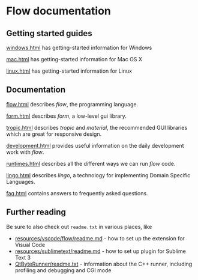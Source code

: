 # Flow documentation

## Getting started guides

[windows.html](windows.html) has getting-started information for Windows

[mac.html](mac.html) has getting-started information for Mac OS X

[linux.html](linux.html) has getting-started information for Linux

## Documentation

[flow.html](flow.html) describes *flow*, the programming language.

[form.html](form.html) describes *form*, a low-level gui library.

[tropic.html](tropic.html) describes *tropic* and *material*, the recommended GUI libraries which are great for responsive design.

[development.html](development.html) provides useful information on the daily development work with *flow*.

[runtimes.html](runtimes.html) describes all the different ways we can run *flow* code.

[lingo.html](lingo.html) describes *lingo*, a technology for implementing Domain Specific Languages.

[faq.html](faq.html) contains answers to frequently asked questions.


## Further reading

Be sure to also check out `readme.txt` in various places, like

* [resources/vscode/flow/readme.md](../resources/vscode/flow/readme.md) - how to set up the extension for Visual Code
* [resources/sublimetext/readme.md](../resources/sublimetext/readme.md) - how to set up plugin for Sublime Text 3
* [QtByteRunner/readme.txt](../QtByteRunner/readme.txt) - information about the C++ runner, including profiling and debugging and CGI mode

